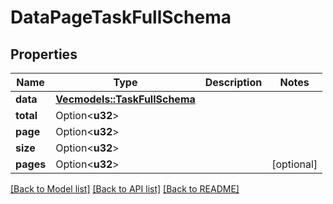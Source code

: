 # DataPageTaskFullSchema

## Properties

Name | Type | Description | Notes
------------ | ------------- | ------------- | -------------
**data** | [**Vec<models::TaskFullSchema>**](TaskFullSchema.md) |  | 
**total** | Option<**u32**> |  | 
**page** | Option<**u32**> |  | 
**size** | Option<**u32**> |  | 
**pages** | Option<**u32**> |  | [optional]

[[Back to Model list]](../README.md#documentation-for-models) [[Back to API list]](../README.md#documentation-for-api-endpoints) [[Back to README]](../README.md)


